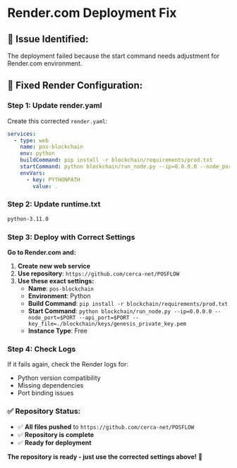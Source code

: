 # Render.com Deployment Fix

## 🚨 **Issue Identified:**
The deployment failed because the start command needs adjustment for Render.com environment.

## 🎯 **Fixed Render Configuration:**

### **Step 1: Update render.yaml**
Create this corrected `render.yaml`:

```yaml
services:
  - type: web
    name: pos-blockchain
    env: python
    buildCommand: pip install -r blockchain/requirements/prod.txt
    startCommand: python blockchain/run_node.py --ip=0.0.0.0 --node_port=$PORT --api_port=$PORT --key_file=./blockchain/keys/genesis_private_key.pem
    envVars:
      - key: PYTHONPATH
        value: .
```

### **Step 2: Update runtime.txt**
```txt
python-3.11.0
```

### **Step 3: Deploy with Correct Settings**

**Go to Render.com and:**
1. **Create new web service**
2. **Use repository**: `https://github.com/cerca-net/POSFLOW`
3. **Use these exact settings:**
   - **Name**: `pos-blockchain`
   - **Environment**: Python
   - **Build Command**: `pip install -r blockchain/requirements/prod.txt`
   - **Start Command**: `python blockchain/run_node.py --ip=0.0.0.0 --node_port=$PORT --api_port=$PORT --key_file=./blockchain/keys/genesis_private_key.pem`
   - **Instance Type**: Free

### **Step 4: Check Logs**
If it fails again, check the Render logs for:
- Python version compatibility
- Missing dependencies
- Port binding issues

### **✅ Repository Status:**
- ✅ **All files pushed** to `https://github.com/cerca-net/POSFLOW`
- ✅ **Repository is complete**
- ✅ **Ready for deployment**

**The repository is ready - just use the corrected settings above!** 🎉
